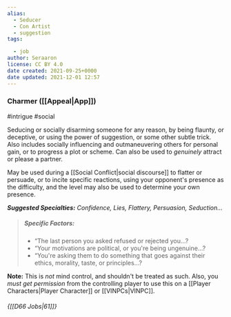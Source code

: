 ```yaml
---
alias:
  - Seducer
  - Con Artist
  - suggestion
tags:

  - job
author: Seraaron
license: CC BY 4.0
date created: 2021-09-25+0000
date updated: 2021-12-01 12:57
---
```


### Charmer ([[Appeal|App]])

#intrigue #social

Seducing or socially disarming someone for any reason, by being flaunty, or deceptive, or using the power of suggestion, or some other subtle trick. Also includes socially influencing and outmaneuvering others for personal gain, or to progress a plot or scheme. Can also be used to _genuinely_ attract or please a partner.

May be used during a [[Social Conflict|social discourse]] to flatter or persuade, or to incite specific reactions, using your opponent's presence as the difficulty, and the level may also be used to determine your own presence.

_**Suggested Specialties:** Confidence, Lies, Flattery, Persuasion, Seduction..._


> ##### Specific Factors:
>
> - “The last person you asked refused or rejected you...?
> - “Your motivations are political, or you're being ungenuine...?
> - “You're asking them to do something that goes against their ethics, morality, taste, or principles...?

**Note:** This is _not_ mind control, and shouldn't be treated as such. Also, you _must get permission_ from the controlling player to use this on a [[Player Characters|Player Character]] or [[VINPCs|VINPC]].

###### {[[D66 Jobs|61]]}